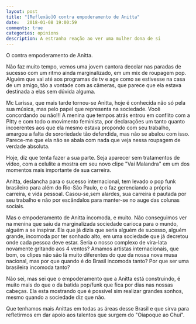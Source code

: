 ```yaml
---
layout: post
title: "[Reflexão]O contra empoderamento de Anitta"
date:   2018-01-08 19:00:59
comments: true
categories: opinions
description: A estranha reação ao ver uma mulher dona de si
---
```


O contra empoderamento de Anitta.

Não faz muito tempo, vemos uma jovem cantora decolar nas paradas de sucesso com um ritmo ainda marginalizado, em um mix de roupagem pop.
Alguém que vai até aos programas de tv e age como se estivesse na casa de um amigo, tão a vontade com as câmeras, que parece que ela estava destinada a elas sem dúvida alguma.

Mc Larissa, que mais tarde tornou-se Anitta, hoje é conhecida não só pela sua música, mas pelo papel que representa na sociedade. Você concordando ou não!!! A menina que tempos atrás entrou em conflito com a Pitty e com todo o movimento feminista, por declarações um tanto quanto incoerentes aos que ela mesmo estava propondo com seu trabalho, amargou a falta de sororiedade tão defendida, mas não se abalou com isso. Parece-me que ela não se abala com nada que veja nessa roupagem de verdade absoluta.

Hoje, diz que tenta fazer a sua parte. Seja aparecer sem tratamentos de vídeo, com a celulite a mostra em seu novo clipe "Vai Malandra" em um dos momentos mais importante de sua carreira.

Anitta, deslancha para o sucesso internacional, tem levado o pop funk brasileiro para além do Rio-São Paulo, e o faz gerenciando a própria carreira, e vida pessoal. Casou-se,sem alardes, sua carreira é pautada por seu trabalho e não por escândalos para manter-se no auge das colunas sociais.

Mas o empoderamento de Anitta incomoda, e muito. Não conseguimos ver na menina que saiu da marginalizada sociedade carioca para o mundo, alguém a se inspirar. Ela que já dizia que seria alguém de sucesso, alguém grande, incomoda por ter sonhado alto, em uma sociedade que já decretou onde cada pessoa deve estar. Seria o nosso complexo de vira-lata novamente gritando aos 4 ventos? Amamos artistas internacionais, que bom, os clipes não são lá muito diferentes do que da nossa nova musa nacional, mas por que quando é do Brasil incomoda tanto? Por que ser uma brasileira incomoda tanto?

Não sei, mas sei que o empoderamento que a Anitta está construindo, é muito mais do que o da batida pop/funk que fica por dias nas nossas cabeças. Ela esta mostrando que é possível sim realizar grandes sonhos, mesmo quando a sociedade diz que não.

Que tenhamos mais Anittas em todas as áreas desse Brasil e que sirva para refletirmos em dar apoio aos talentos que surgem do "Oiapoque ao Chuí".
